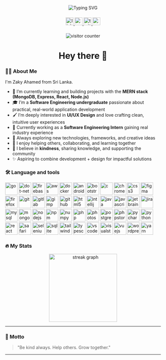 <div align="center">
  <img src="https://readme-typing-svg.demolab.com?font=Fira+Code&duration=3000&pause=1000&color=F7971E&center=true&vCenter=true&width=435&lines=Hi+%F0%9F%91%8B%2C+I'm+M+S+Zaky+Ahamed;Software+Engineering+Undergraduate;MERN+Stack+Developer;Open+Source+Contributor" alt="Typing SVG" />
</div>

###

<div align="center">
 <a href="https://www.linkedin.com/in/zakyahamed50257/" target="_blank">
    <img src="https://img.shields.io/static/v1?message=LinkedIn&logo=linkedin&label=&color=0077B5&logoColor=white&labelColor=&style=for-the-badge" height="25" alt="linkedin logo" />
  </a>
  <a href="https://www.youtube.com/" target="_blank">
    <img src="https://img.shields.io/static/v1?message=Youtube&logo=youtube&label=&color=FF0000&logoColor=white&labelColor=&style=for-the-badge" height="25" alt="youtube logo" />
  </a>
  <a href="https://x.com/" target="_blank">
    <img src="https://img.shields.io/static/v1?message=Twitter&logo=twitter&label=&color=1DA1F2&logoColor=white&labelColor=&style=for-the-badge" height="25" alt="twitter logo" />
  </a>
  <a href="mailto:zakyahamed978@gmail.com" target="_blank">
    <img src="https://img.shields.io/static/v1?message=Gmail&logo=gmail&label=&color=D14836&logoColor=white&labelColor=&style=for-the-badge" height="25" alt="gmail logo" />
  </a>
</div>

###

<div align="center">
  <img src="https://profile-counter.glitch.me/zkyahmd/count.svg?" alt="visitor counter" />
</div>

###

<h1 align="center">Hey there 👋</h1>

###

<h3 align="left">👨‍💻 About Me</h3>

<p align="left">
  I'm Zaky Ahamed from Sri Lanka.
</p>

<ul align="left">
  <li>🌱 I’m currently learning and building projects with the <strong>MERN stack (MongoDB, Express, React, Node.js)</strong></li>
  <li>🎓 I’m a <strong>Software Engineering undergraduate</strong> passionate about practical, real-world application development</li>
  <li>🖌️ I’m deeply interested in <strong>UI/UX Design</strong> and love crafting clean, intuitive user experiences</li>
  <li>🔭 Currently working as a <strong>Software Engineering Intern</strong> gaining real industry experience</li>
  <li>🧠 Always exploring new technologies, frameworks, and creative ideas</li>
  <li>💬 I enjoy helping others, collaborating, and learning together</li>
  <li>🤝 I believe in <strong>kindness</strong>, sharing knowledge, and supporting the community</li>
  <li>✨ Aspiring to combine development + design for impactful solutions</li>
</ul>

###
<h3 align="left">🛠 Language and tools</h3>

<p align="left">
  <a href="#"><img src="https://cdn.jsdelivr.net/gh/devicons/devicon/icons/go/go-original.svg" width="40" height="40" alt="go" /></a>
  <a href="#"><img src="https://cdn.jsdelivr.net/gh/devicons/devicon/icons/dot-net/dot-net-original.svg" width="40" height="40" alt="dot-net" /></a>
  <a href="#"><img src="https://cdn.jsdelivr.net/gh/devicons/devicon/icons/firebase/firebase-plain.svg" width="40" height="40" alt="firebase" /></a>
  <a href="#"><img src="https://cdn.jsdelivr.net/gh/devicons/devicon/icons/amazonwebservices/amazonwebservices-plain.svg" width="40" height="40" alt="aws" /></a>
  <a href="#"><img src="https://cdn.jsdelivr.net/gh/devicons/devicon/icons/docker/docker-original.svg" width="40" height="40" alt="docker" /></a>
  <a href="#"><img src="https://cdn.jsdelivr.net/gh/devicons/devicon/icons/android/android-original.svg" width="40" height="40" alt="android" /></a>
  <a href="#"><img src="https://cdn.jsdelivr.net/gh/devicons/devicon/icons/bootstrap/bootstrap-original.svg" width="40" height="40" alt="bootstrap" /></a>
  <a href="#"><img src="https://cdn.jsdelivr.net/gh/devicons/devicon/icons/c/c-original.svg" width="40" height="40" alt="c" /></a>
  <a href="#"><img src="https://cdn.jsdelivr.net/gh/devicons/devicon/icons/chrome/chrome-original.svg" width="40" height="40" alt="chrome" /></a>
  <a href="#"><img src="https://cdn.jsdelivr.net/gh/devicons/devicon/icons/css3/css3-original.svg" width="40" height="40" alt="css3" /></a>
  <a href="#"><img src="https://cdn.jsdelivr.net/gh/devicons/devicon/icons/figma/figma-original.svg" width="40" height="40" alt="figma" /></a>
  <a href="#"><img src="https://cdn.jsdelivr.net/gh/devicons/devicon/icons/firefox/firefox-original.svg" width="40" height="40" alt="firefox" /></a>
  <a href="#"><img src="https://cdn.jsdelivr.net/gh/devicons/devicon/icons/git/git-original.svg" width="40" height="40" alt="git" /></a>
  <a href="#"><img src="https://cdn.jsdelivr.net/gh/devicons/devicon/icons/gitlab/gitlab-original.svg" width="40" height="40" alt="gitlab" /></a>
  <a href="#"><img src="https://cdn.jsdelivr.net/gh/devicons/devicon/icons/gimp/gimp-original.svg" width="40" height="40" alt="gimp" /></a>
  <a href="#"><img src="https://cdn.jsdelivr.net/gh/devicons/devicon/icons/github/github-original.svg" width="40" height="40" alt="github" /></a>
  <a href="#"><img src="https://cdn.jsdelivr.net/gh/devicons/devicon/icons/html5/html5-original.svg" width="40" height="40" alt="html5" /></a>
  <a href="#"><img src="https://cdn.jsdelivr.net/gh/devicons/devicon/icons/intellij/intellij-original.svg" width="40" height="40" alt="intellij" /></a>
  <a href="#"><img src="https://cdn.jsdelivr.net/gh/devicons/devicon/icons/java/java-original.svg" width="40" height="40" alt="java" /></a>
  <a href="#"><img src="https://cdn.jsdelivr.net/gh/devicons/devicon/icons/javascript/javascript-original.svg" width="40" height="40" alt="javascript" /></a>
  <a href="#"><img src="https://cdn.jsdelivr.net/gh/devicons/devicon/icons/jetbrains/jetbrains-original.svg" width="40" height="40" alt="jetbrains" /></a>
  <a href="#"><img src="https://cdn.jsdelivr.net/gh/devicons/devicon/icons/jira/jira-original.svg" width="40" height="40" alt="jira" /></a>
  <a href="#"><img src="https://cdn.jsdelivr.net/gh/devicons/devicon/icons/mysql/mysql-original.svg" width="40" height="40" alt="mysql" /></a>
  <a href="#"><img src="https://cdn.jsdelivr.net/gh/devicons/devicon/icons/mongodb/mongodb-original.svg" width="40" height="40" alt="mongodb" /></a>
  <a href="#"><img src="https://cdn.jsdelivr.net/gh/devicons/devicon/icons/nodejs/nodejs-original.svg" width="40" height="40" alt="nodejs" /></a>
  <a href="#"><img src="https://cdn.jsdelivr.net/gh/devicons/devicon/icons/npm/npm-original.svg" width="40" height="40" alt="npm" /></a>
  <a href="#"><img src="https://cdn.jsdelivr.net/gh/devicons/devicon/icons/numpy/numpy-original.svg" width="40" height="40" alt="numpy" /></a>
  <a href="#"><img src="https://cdn.jsdelivr.net/gh/devicons/devicon/icons/php/php-original.svg" width="40" height="40" alt="php" /></a>
  <a href="#"><img src="https://cdn.jsdelivr.net/gh/devicons/devicon/icons/photoshop/photoshop-plain.svg" width="40" height="40" alt="photoshop" /></a>
  <a href="#"><img src="https://cdn.jsdelivr.net/gh/devicons/devicon/icons/postgresql/postgresql-original.svg" width="40" height="40" alt="postgresql" /></a>
  <a href="#"><img src="https://cdn.jsdelivr.net/gh/devicons/devicon/icons/phpstorm/phpstorm-original.svg" width="40" height="40" alt="phpstorm" /></a>
  <a href="#"><img src="https://cdn.jsdelivr.net/gh/devicons/devicon/icons/pycharm/pycharm-original.svg" width="40" height="40" alt="pycharm" /></a>
  <a href="#"><img src="https://cdn.jsdelivr.net/gh/devicons/devicon/icons/python/python-original.svg" width="40" height="40" alt="python" /></a>
  <a href="#"><img src="https://cdn.jsdelivr.net/gh/devicons/devicon/icons/react/react-original.svg" width="40" height="40" alt="react" /></a>
  <a href="#"><img src="https://cdn.jsdelivr.net/gh/devicons/devicon/icons/safari/safari-original.svg" width="40" height="40" alt="safari" /></a>
  <a href="#"><img src="https://cdn.jsdelivr.net/gh/devicons/devicon/icons/selenium/selenium-original.svg" width="40" height="40" alt="selenium" /></a>
  <a href="#"><img src="https://cdn.jsdelivr.net/gh/devicons/devicon/icons/sqlite/sqlite-original.svg" width="40" height="40" alt="sqlite" /></a>
  <a href="#"><img src="https://cdn.jsdelivr.net/gh/devicons/devicon/icons/tailwindcss/tailwindcss-original.svg" width="40" height="40" alt="tailwindcss" /></a>
  <a href="#"><img src="https://cdn.jsdelivr.net/gh/devicons/devicon/icons/typescript/typescript-original.svg" width="40" height="40" alt="typescript" /></a>
  <a href="#"><img src="https://cdn.jsdelivr.net/gh/devicons/devicon/icons/vscode/vscode-original.svg" width="40" height="40" alt="vscode" /></a>
  <a href="#"><img src="https://cdn.jsdelivr.net/gh/devicons/devicon/icons/visualstudio/visualstudio-plain.svg" width="40" height="40" alt="visualstudio" /></a>
  <a href="#"><img src="https://cdn.jsdelivr.net/gh/devicons/devicon/icons/vuejs/vuejs-original.svg" width="40" height="40" alt="vuejs" /></a>
  <a href="#"><img src="https://cdn.jsdelivr.net/gh/devicons/devicon/icons/wordpress/wordpress-original.svg" width="40" height="40" alt="wordpress" /></a>
  <a href="#"><img src="https://cdn.jsdelivr.net/gh/devicons/devicon/icons/yarn/yarn-original.svg" width="40" height="40" alt="yarn" /></a>
</p>



###

<h3 align="left">🔥 My Stats</h3>

<div align="center">
  <img src="https://streak-stats.demolab.com?user=zkyahmd&locale=en&mode=daily&theme=dark&hide_border=false&border_radius=5&order=3" height="220" alt="streak graph" />
</div>

---

### 🙏 Motto

> "Be kind always. Help others. Grow together."

---
